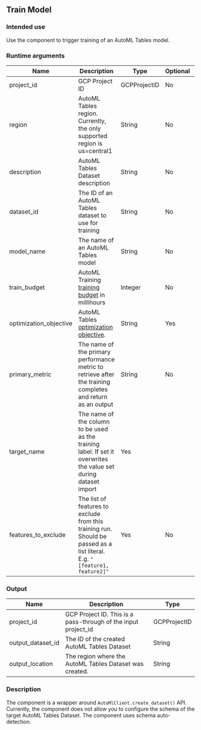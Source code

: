 ## Train Model
### Intended use
Use the component to trigger training of an AutoML Tables model.
### Runtime arguments
|Name|Description|Type|Optional|Default|
|----|-----------|----|--------|-------|
|project_id|GCP Project ID|GCPProjectID|No||
|region|AutoML Tables region. Currently, the only supported region is us=central1|String|No|us-central1|
|description|AutoML Tables Dataset description|String|No||
|dataset_id|The ID of an AutoML Tables dataset to use for training|String|No||
|model_name|The name of an AutoML Tables model|String|No||
|train_budget|AutoML Training [training budget](https://cloud.google.com/automl-tables/docs/models) in millihours|Integer|No||
|optimization_objective|AutoML Tables [optimization objective](https://cloud.google.com/automl-tables/docs/models).|String|Yes||
|primary_metric|The name of the primary performance metric to retrieve after the training completes and return as an output|String|No|
|target_name|The name of the column to be used as the training label. If set it overwrites the value set during dataset import|Yes||
|features_to_exclude|The list of features to exclude from this training run. Should be passed as a list literal. E.g. `"[feature1, feature2]"`|Yes|No|


### Output

|Name|Description|Type|
|----|-----------|----|
|project_id|GCP Project ID. This is a pass-through of the input project_id|GCPProjectID|
|output_dataset_id|The ID of the created AutoML Tables Dataset|String|
|output_location|The region where the AutoML Tables Dataset was created.|String|

### Description
The component is a wrapper around `AutoMlClient.create_dataset()` API. Currently, the component does not allow you to configure the schema of the target AutoML Tables Dataset. The component uses schema auto-detection.
